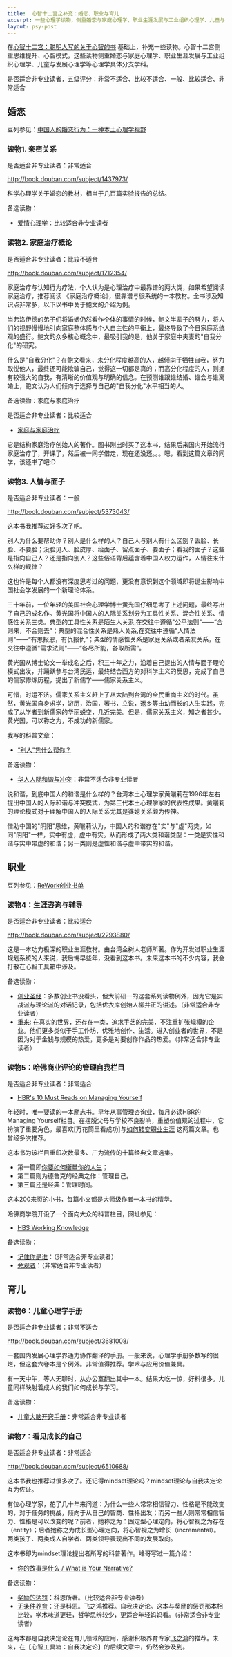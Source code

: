 ```yaml
---
title:  心智十二宫之补充：婚恋、职业与育儿 
excerpt: 一些心理学读物，侧重婚恋与家庭心理学、职业生涯发展与工业组织心理学、儿童与发展心理学等心理学具体分支学科。
layout: psy-post
---
```


在[心智十二宫：聪明人写的关于心智的书](http://www.douban.com/note/268521498/) 基础上，补充一些读物。心智十二宫侧重思维提升、心智模式，这些读物侧重婚恋与家庭心理学、职业生涯发展与工业组织心理学、儿童与发展心理学等心理学具体分支学科。

是否适合非专业读者，五级评分：非常不适合、比较不适合、一般、比较适合、非常适合

## 婚恋

豆列参见：[中国人的婚恋行为：一种本土心理学视野](http://book.douban.com/doulist/1222942/)

### 读物1. 亲密关系

是否适合非专业读者：非常适合

<http://book.douban.com/subject/1437973/>

科学心理学关于婚恋的教材，相当于几百篇实验报告的总结。

备选读物：

* [爱情心理学](http://book.douban.com/subject/4889277/)：比较适合非专业读者

### 读物2. 家庭治疗概论

是否适合非专业读者：比较不适合

<http://book.douban.com/subject/1712354/>

家庭治疗与认知行为疗法，个人认为是心理治疗中最靠谱的两大类，如果希望阅读家庭治疗，推荐阅读 《家庭治疗概论》，很靠谱与很系统的一本教材。全书涉及知识点非常多，以下以书中关于鲍文的介绍为例。

当弗洛伊德的弟子们将婚姻仍然看作个体的事情的时候，鲍文半辈子的努力，将人们的视野慢慢地引向家庭整体感与个人自主性的平衡上，最终导致了今日家庭系统观的盛行。鲍文的众多核心概念中，最吸引我的是，他关于家庭中夫妻的"自我分化"的研究。

什么是"自我分化"？在鲍文看来，未分化程度越高的人，越倾向于牺牲自我，努力取悦他人，最终还可能欺骗自己，觉得这一切都是真的；而高分化程度的人，则拥有较强大的自我，有清晰的价值观与明确的信念。在预测谁跟谁结婚、谁会与谁离婚上，鲍文认为人们倾向于选择与自己的"自我分化"水平相当的人。

备选读物：家庭与家庭治疗

是否适合非专业读者：比较适合

* [家庭与家庭治疗](http://book.douban.com/subject/3865964/) 

它是结构家庭治疗创始人的著作。图书刚出时买了这本书，结果后来国内开始流行家庭治疗了，开课了，然后被一同学借走，现在还没还。。。嗯，看到这篇文章的同学，该还书了吧:D


### 读物3. 人情与面子

是否适合非专业读者：一般

<http://book.douban.com/subject/5373043/>

这本书我推荐过好多次了吧。

别人为什么要帮助你？别人是什么样的人？自己人与别人有什么区别？丢脸、长脸、不要脸；没脸见人、脸皮厚、绐面子、留点面子、要面子；看我的面子？这些是指向自己人？还是指向别人？这些俗语背后蕴含着中国人权力运作，人情往来什么样的规律？

这也许是每个人都没有深度思考过的问题，更没有意识到这个领域即将诞生影响中国社会学发展的一个新理论体系。

三十年前，一位年轻的美国社会心理学博士黄光国仔细思考了上述问题，最终写出了自己的成名作。黄光国将中国人的人际关系划分为工具性关系、混合性关系、情感性关系三类。典型的工具性关系是陌生人关系,在交往中遵循"公平法则"——“合则来，不合则去”；典型的混合性关系是熟人关系,在交往中遵循"人情法则"——“有恩报恩，有仇报仇”；典型的情感性关系是家庭关系或者亲友关系，在交往中遵循"需求法则"——“各尽所能，各取所需”。

黄光国从博士论文一举成名之后，积三十年之力，沿着自己提出的人情与面子理论模式出发，并踊跃参与台湾民运，最终结合西方的对科学主义的反思，完成了自己的儒家修炼历程，提出了新儒学——儒家关系主义。

可惜，时运不济。儒家关系主义赶上了从大陆到台湾的全民重商主义的时代。虽然，黄光国自身求学，游历，治国，著书，立说，返乡等由幼而长的人生实践，完成了从学者到新儒家的华丽蜕变，几近完美。但是，儒家关系主义，知之者甚少。黄光国，可以称之为，不成功的新儒家。

我写的科普文章：

* [“别人”凭什么帮你？](http://www.yangzhiping.com/psy/bieren.html)

备选读物：

* [华人人际和谐与冲突](http://book.douban.com/subject/2069113/)：非常不适合非专业读者

说和谐，到底中国人的和谐是什么样的？台湾本土心理学家黄囇莉在1996年左右提出中国人的人际和谐与冲突模式，为第三代本土心理学家的代表性成果。黄囇莉的理论模式对于理解中国人的人际关系尤其是婆媳关系颇为传神。

借助中国的"阴阳"思维，黄囇莉认为，中国人的和谐存在"实"与"虚"两类。如同"阴阳"一样，实中有虚，虚中有实。从而形成了两大类和谐类型：一类是实性和谐与实中带虚的和谐；另一类则是虚性和谐与虚中带实的和谐。

## 职业

豆列参见：[ReWork创业书单](http://book.douban.com/doulist/1222896/)

### 读物4：生涯咨询与辅导

是否适合非专业读者：比较适合

<http://book.douban.com/subject/2293880/>

这是一本功力极深的职业生涯教材。由台湾金树人老师所著。作为开发过职业生涯规划系统的人来说，我后悔早些年，没看到这本书。未来这本书的不少内容，我会打散在心智工具箱中涉及。

备选读物：

* [创业圣经](http://book.douban.com/subject/3576048/)：多数创业书没看头，但大前研一的这套系列读物例外，因为它是实战派与理论派的对话记录，包括优衣库创始人柳井正的讲述。（非常适合非专业读者）
* [重来](http://book.douban.com/subject/5320866/): 在真实的世界，还存在一类，追求手艺的完美，不注重扩张规模的企业。他们更多类似于手工作坊，优雅地创作、生活。进入创业者的世界，不是因为对于金钱与规模的热爱，更多是对要创作作品的热爱。（非常适合非专业读者）

### 读物5：哈佛商业评论的管理自我栏目

是否适合非专业读者：非常适合

* [HBR's 10 Must Reads on Managing Yourself](http://book.douban.com/subject/5415037/)

年轻时，唯一要读的一本励志书。早年从事管理咨询业，每月必读HBR的Managing Yourself栏目。在摆脱父母与学校不良影响，重塑价值观的过程中，它扮演了重要角色。最喜欢[万花筒里看成功]与[如何转变职业生涯](http://www.yangzhiping.com/psy/Working-Identity.html)  这两篇文章。也曾经多次推荐。

这本书为该栏目重印次数最多、广为流传的十篇经典文章选集。

* 第一篇即[你要如何衡量你的人生](http://book.douban.com/subject/20434430/)；
* 第二篇则为德鲁克的经典之作：管理自己。
* 第三篇还是经典：管理时间。

这本200来页的小书，每篇小文都是大师级作者一本书的精华。

哈佛商学院开设了一个面向大众的科普栏目，网址参见：

* [HBS Working Knowledge](http://hbswk.hbs.edu/)

备选读物：

* [记住你是谁](http://book.douban.com/subject/1431220/)：（非常适合非专业读者）
* [旁观者](http://book.douban.com/subject/1433346/)：（非常适合非专业读者）

## 育儿

### 读物6：儿童心理学手册

是否适合非专业读者：非常不适合

<http://book.douban.com/subject/3681008/>

一套国内发展心理学界通力协作翻译的手册。一般来说，心理学手册多数写的很烂，但这套六卷本是个例外。非常值得推荐。学术与应用价值兼具。

有一天中午，等人无聊时，从办公室翻出其中一本。结果大吃一惊，好料很多。儿童同样映射着成人的我们如何成长与学习。

备选读物：

* [儿童大脑开窍手册](http://book.douban.com/subject/20272118/)：非常适合非专业读者

### 读物7：看见成长的自己

是否适合非专业读者：非常适合

<http://book.douban.com/subject/6510688/>

这本书我也推荐过很多次了。还记得mindset理论吗？mindset理论与自我决定论互为佐证。

有位心理学家，花了几十年来问道：为什么一些人常常相信智力、性格是不能改变的，对于任务的挑战，倾向于从自己的智商、性格出发；而另一些人则常常相信智力、性格是可以改变的呢？前者，她称之为：固定型心理定向，将心智视之为存在（entity）；后者她称之为成长型心理定向，将心智视之为增长（incremental）。两类孩子、两类成人自学者、两类领导表现出不同的发展取向。

这本书即为mindset理论提出者所写的科普著作。峰哥写过一篇介绍：

* [你的故事是什么 / What is Your Narrative?](http://www.douban.com/note/260449021/)

备选读物：

* [奖励的惩罚](http://book.douban.com/subject/1921568/)：科恩所著。（比较适合非专业读者）
* [无条件养育](http://book.douban.com/subject/10773248/)：还是科恩。飞之鸿推荐。自我决定论。这本与奖励的惩罚那本相比较，学术味道更轻，哲学思辨较少，更适合年轻妈妈看。（非常适合非专业读者）

这两本都是自我决定论在育儿领域的应用，感谢积极养育专家[飞之鸿](http://www.douban.com/people/feizhihong/)的推荐。未来，在【心智工具箱：自我决定论】的后续文章中，仍然会涉及到。